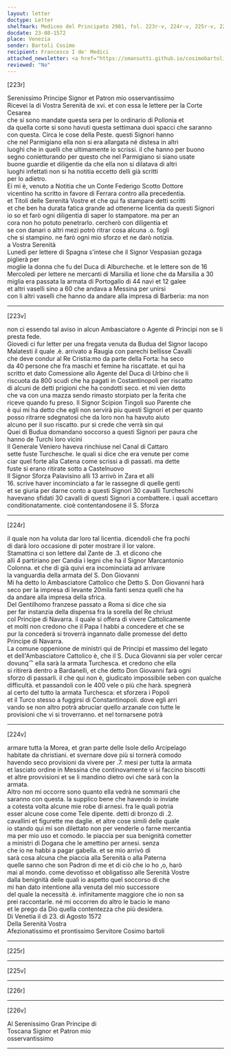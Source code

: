 ```yaml
---
layout: letter
doctype: Letter
shelfmark: Mediceo del Principato 2981, fol. 223r-v, 224r-v, 225r-v, 226r-v
docdate: 23-08-1572
place: Venezia
sender: Bartoli Cosimo
recipient: Francesco I de' Medici
attached_newsletter: <a href="https://smansutti.github.io/cosimobartoli/texts/3081_087/">3081_087</a>
reviewed: "No"
---
```


[223r]  
  
  
Serenissimo Principe Signor et Patron mio osservantissimo  
Ricevei la di Vostra Serenità de xvi. et con essa le lettere per la Corte Cesarea  
che si sono mandate questa sera per lo ordinario di Pollonia et  
da quella corte si sono havuti questa settimana duoi spacci che saranno  
con questa. Circa le cose della Peste. questi Signori hanno  
che nel Parmigiano ella non si era allargata né distesa in altri  
luoghi che in quelli che ultimamente io scrissi. il che hanno per buono  
segno conietturando per questo che nel Parmigiano si siano usate  
buone guardie et diligentie da che ella non si dilatava di altri  
luoghi infettati non si ha notitia eccetto delli già scritti  
per lo adietro.  
Ei mi è, venuto a Notitia che un Conte Federigo Scotto Dottore  
vicentino ha scritto in favore di Ferrara contro alla precedentia.  
et Titoli delle Serenità Vostre et che qui fa stampare detti scritti  
et che ben ha durata fatica grande ad ottenerne licentia da questi Signori  
io so et farò ogni diligentia di saper lo stampatore. ma per an  
cora non ho potuto penetrarlo. cercherò con diligentia et  
se con danari o altri mezi potrò ritrar cosa alcuna .o. fogli  
che si stampino. ne farò ogni mio sforzo et ne darò notizia.  
a Vostra Serenità  
Lunedì per lettere di Spagna s'intese che il Signor Vespasian gozaga piglierà per  
moglie la donna che fu del Duca di Alburcheche. et le lettere son de 16  
Mercoledi per lettere ne mercanti di Marsilia et lione che da Marsilia a 30  
miglia era passata la armata di Portogallo di 44 navi et 12 galee  
et altri vaselli sino a 60 che andava a Messina per unirsi  
con li altri vaselli che hanno da andare alla impresa di Barberia: ma non  
  
---  

[223v]  
  
  
non ci essendo tal aviso in alcun Ambasciatore o Agente di Principi non se li  
presta fede.  
Giovedi ci fur letter per una fregata venuta da Budua del Signor Iacopo  
Malatesti il quale .è. arrivato a Raugia con parechi bellisse Cavalli  
che deve condur al Re Cristia:mo da parte della Forta: ha seco  
da 40 persone che fra maschi et femine ha riscattate. et qui ha  
scritto et dato Comessione allo Agente del Duca di Urbino che li  
riscuota da 800 scudi che ha pagati in Costantinopoli per riscatto  
di alcuni de detti prigioni che ha condotti seco. et mi vien detto  
che va con una mazza sendo rimasto storpiato per la ferita che  
riceve quando fu preso. Il Signor Scipion Tingoli suo Parente che  
è qui mi ha detto che egli non servirà piu questi Signori et per quanto  
posso ritrarre sdegnatosi che da loro non ha havuto aiuto  
alcuno per il suo riscatto. pur si crede che verrà sin qui  
Quei di Budua domandano soccorso a questi Signori per paura che  
hanno de Turchi loro vicini  
Il Generale Veniero haveva rinchiuse nel Canal di Cattaro  
sette fuste Turchesche. le quali si dice che era venute per come  
ciar quel forte alla Catena come scrissi a dì passati. ma dette  
fuste si erano ritirate sotto a Castelnuovo  
Il Signor Sforza Palavisino alli 13 arrivò in Zara et alli  
16. scrive haver incominciato a far le rassegne di quelle genti  
et se giuria per darne conto a questi Signori 30 cavalli Turcheschi  
havevano sfidati 30 cavalli di questi Signori a combattere. i quali accettaro  
conditionatamente. cioè contentandosene il S. Sforza  
  
---  

[224r]  
  
  
il quale non ha voluta dar loro tal licentia. dicendoli che fra pochi  
di darà loro occasione di poter mostrare il lor valore.  
Stamattina ci son lettere dal Zante de .3. et dicono che  
alli 4 partiriano per Candia i legni che ha il Signor Marcantonio  
Colonna. et che di già quivi era incominciata ad arrivare  
la vanguardia della armata del S. Don Giovanni  
Mi ha detto lo Ambasciatore Cattolico che Detto S. Don Giovanni harà  
seco per la impresa di levante 20mila fanti senza quelli che ha  
da andare alla impresa della sfrica.  
Del Gentilhomo franzese passato a Roma si dice che sia  
per far instanzia della dispensa fra la sorella del Re chriust  
col Principe di Navarra. il quale si offera di vivere Cattolicamente  
et molti non credono che il Papa l habbi a concedere et che se  
pur la concederà si troverrà ingannato dalle promesse del detto  
Principe di Navarra.  
La comune oppenione de ministri qui de Principi et massimo del legato  
et dell'Ambasciatore Cattolico è, che il S. Duca Giovanni sia per voler cercar  
dovunq⁀ ella sarà la armata Turchesca. et credono che ella  
si ritirerà dentro a Bardanelli, et che detto Don Giovanni farà ogni  
sforzo di passarli. il che qui non è, giudicato impossibile seben con qualche  
difficultà. et passandoli con le 400 vele o più che harà. spegnerà  
al certo del tutto la armata Turchesca: et sforzera i Popoli  
et il Turco stesso a fuggirsi di Constantinopoli. dove egli arri  
vando se non altro potrà abruciar quello arzanale con tutte le  
provisioni che vi si troverranno. et nel tornarsene potrà  
  
---  

[224v]  
  
  
armare tutta la Morea, et gran parte delle Isole dello Arcipelago  
habitate da christiani. et svernare dove più si tornerà comodo  
havendo seco provisioni da vivere per .7. mesi per tutta la armata  
et lasciato ordine in Messina che continovamente vi si faccino biscotti  
et altre provvisioni et se li mandino dietro ovi che sarà con la  
armata.  
Altro non mi occorre sono quanto ella vedrà ne sommarii che  
saranno con questa. la supplico bene che havendo io inviate  
a cotesta volta alcune mie robe di arnesi. fra le quali potria  
esser alcune cose come Tele dipente. detti di bronzo di .2.  
cavallini et figurette me daglie. et altre cose simili delle quale  
io stando qui mi son dilettato non per venderle o farne mercantia  
ma per mio uso et comodo. le piaccia per sua benignità cometter  
a ministri di Dogana che le amettino per arnesi. senza  
che io ne habbi a pagar gabella. et se mio arrivò di  
sarà cosa alcuna che piaccia alla Serenità o alla Paterna  
quelle sanno che son Padron di me et di ciò che io ho ,o, harò  
mai al mondo. come devotisso et obligatisso alle Serenità Vostre  
dalla benignità delle quali io aspetto quel soccorso di che  
mi han dato intentione alla venuta del mio successore  
del quale la necessità .è. infinitamente maggiore che io non sa  
prei raccontarle. né mi occorren do altro le bacio le mano  
et le prego da Dio quella contentezza che più desidera.  
Di Venetia il dì 23. di Agosto 1572  
Della Serenità Vostra  
Afezionatissimo et prontissimo Servitore Cosimo bartoli  
  
---  

[225r]  
  
  
  
---  

[225v]  
  
  
  
---  

[226r]  
  
  
  
---  

[226v]  
  
  
Al Serenissimo Gran Principe di  
Toscana Signor et Patron mio  
osservantissimo  
  
---  

